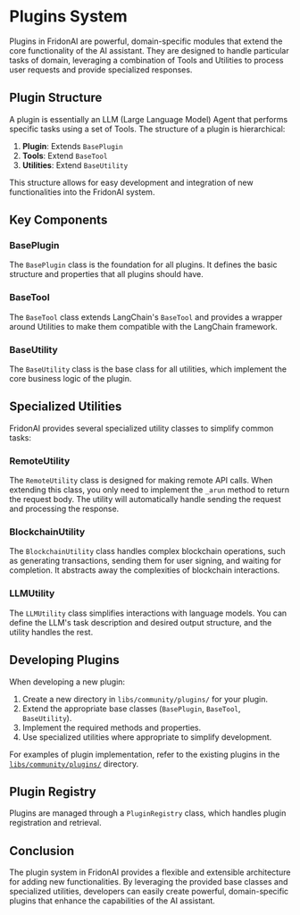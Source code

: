 # Plugins System

Plugins in FridonAI are powerful, domain-specific modules that extend the core functionality of the AI assistant. They are designed to handle particular tasks of domain, leveraging a combination of Tools and Utilities to process user requests and provide specialized responses.

## Plugin Structure

A plugin is essentially an LLM (Large Language Model) Agent that performs specific tasks using a set of Tools. The structure of a plugin is hierarchical:

1. **Plugin**: Extends `BasePlugin`
2. **Tools**: Extend `BaseTool`
3. **Utilities**: Extend `BaseUtility`

This structure allows for easy development and integration of new functionalities into the FridonAI system.

## Key Components

### BasePlugin

The `BasePlugin` class is the foundation for all plugins. It defines the basic structure and properties that all plugins should have.

### BaseTool

The `BaseTool` class extends LangChain's `BaseTool` and provides a wrapper around Utilities to make them compatible with the LangChain framework.

### BaseUtility

The `BaseUtility` class is the base class for all utilities, which implement the core business logic of the plugin.

## Specialized Utilities

FridonAI provides several specialized utility classes to simplify common tasks:

### RemoteUtility

The `RemoteUtility` class is designed for making remote API calls. When extending this class, you only need to implement the `_arun` method to return the request body. The utility will automatically handle sending the request and processing the response.

### BlockchainUtility

The `BlockchainUtility` class handles complex blockchain operations, such as generating transactions, sending them for user signing, and waiting for completion. It abstracts away the complexities of blockchain interactions.

### LLMUtility

The `LLMUtility` class simplifies interactions with language models. You can define the LLM's task description and desired output structure, and the utility handles the rest.

## Developing Plugins

When developing a new plugin:

1. Create a new directory in `libs/community/plugins/` for your plugin.
2. Extend the appropriate base classes (`BasePlugin`, `BaseTool`, `BaseUtility`).
3. Implement the required methods and properties.
4. Use specialized utilities where appropriate to simplify development.

For examples of plugin implementation, refer to the existing plugins in the [`libs/community/plugins/`](../../community/plugins/) directory.

## Plugin Registry

Plugins are managed through a `PluginRegistry` class, which handles plugin registration and retrieval.

## Conclusion

The plugin system in FridonAI provides a flexible and extensible architecture for adding new functionalities. By leveraging the provided base classes and specialized utilities, developers can easily create powerful, domain-specific plugins that enhance the capabilities of the AI assistant.